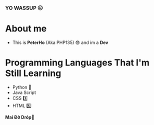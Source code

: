 ### YO WASSUP 😐

# About me
- This is **PeterHo** (Aka PHP135) 😎 and im a **Dev** 

# Programming Languages That I'm Still Learning
- Python 🐍
- Java Script
- CSS 3️⃣
- HTML 5️⃣

**Mai Đờ Dróp🐧**



